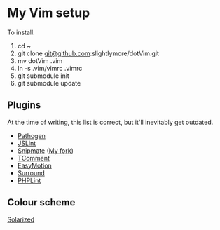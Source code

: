# My Vim setup

To install:

1. cd ~
2. git clone git@github.com:slightlymore/dotVim.git
3. mv dotVim .vim
4. ln -s .vim/vimrc .vimrc
5. git submodule init
6. git submodule update


## Plugins

At the time of writing, this list is correct, but it'll inevitably get outdated.

* [Pathogen](https://github.com/tpope/vim-pathogen)
* [JSLint](https://github.com/hallettj/jslint.vim)
* [Snipmate](https://github.com/msanders/snipmate.vim) ([My fork](https://github.com/slightlymore/snipmate.vim))
* [TComment](https://github.com/tomtom/tcomment_vim)
* [EasyMotion](https://github.com/Lokaltog/vim-easymotion)
* [Surround](https://github.com/tpope/vim-surround)
* [PHPLint](https://github.com/Jonty/phplint.vim)

## Colour scheme
[Solarized](https://github.com/altercation/vim-colors-solarized)

